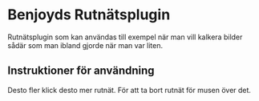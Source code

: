 Benjoyds Rutnätsplugin
======================
Rutnätsplugin som kan användas till exempel när man vill kalkera bilder sådär som man ibland gjorde när man var liten.

Instruktioner för användning
----------------------------
Desto fler klick desto mer rutnät. För att ta bort rutnät för musen över det.